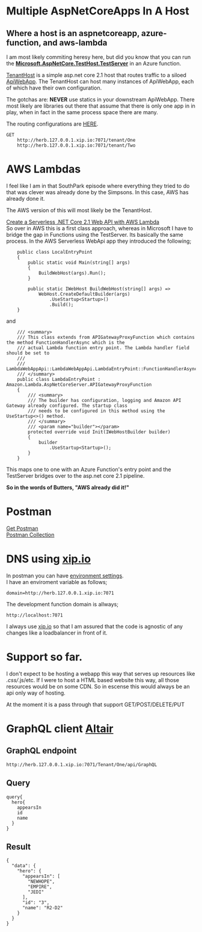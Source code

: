 # Multiple AspNetCoreApps In A Host
## Where a host is an aspnetcoreapp, azure-function, and aws-lambda

I am most likely commiting heresy here, but did you know that you can run the **[Microsoft.AspNetCore.TestHost.TestServer](https://docs.microsoft.com/en-us/dotnet/api/microsoft.aspnetcore.testhost.testserver?view=aspnetcore-2.1 )** in an Azure function.

[TenantHost](./src/TenantHost/) is a simple asp.net core 2.1 host that routes traffic to a siloed [ApiWebApp](./src/ApiWebApp/).  The TenantHost can host many instances of ApiWebApp, each of which have their own configuration.  

The gotchas are: **NEVER** use statics in your downstream ApiWebApp.  There most likely are libraries out there that assume that there is only one app in in play, when in fact in the same process space there are many.

The routing configurations are [HERE](./src/TenantHost/appsettings.json).  
```
GET 
    http://herb.127.0.0.1.xip.io:7071/tenant/One
    http://herb.127.0.0.1.xip.io:7071/tenant/Two

```



# AWS Lambdas
I feel like I am in that SouthPark episode where everything they tried to do that was clever was already done by the Simpsons.
In this case, AWS has already done it.  

The AWS version of this will most likely be the TenantHost.

[Create a Serverless .NET Core 2.1 Web API with AWS Lambda](https://www.youtube.com/watch?v=OhEANj3Y6ZQ)  
So over in AWS this is a first class approach, whereas in Microsoft I have to bridge the gap in Functions using the TestServer.
Its basically the same process.  In the AWS Serverless WebApi app they introduced the following;
```
    public class LocalEntryPoint
    {
        public static void Main(string[] args)
        {
            BuildWebHost(args).Run();
        }

        public static IWebHost BuildWebHost(string[] args) =>
            WebHost.CreateDefaultBuilder(args)
                .UseStartup<Startup>()
                .Build();
    }
```
and
```
    /// <summary>
    /// This class extends from APIGatewayProxyFunction which contains the method FunctionHandlerAsync which is the 
    /// actual Lambda function entry point. The Lambda handler field should be set to
    /// 
    /// LambdaWebAppApi::LambdaWebAppApi.LambdaEntryPoint::FunctionHandlerAsync
    /// </summary>
    public class LambdaEntryPoint : Amazon.Lambda.AspNetCoreServer.APIGatewayProxyFunction
    {
        /// <summary>
        /// The builder has configuration, logging and Amazon API Gateway already configured. The startup class
        /// needs to be configured in this method using the UseStartup<>() method.
        /// </summary>
        /// <param name="builder"></param>
        protected override void Init(IWebHostBuilder builder)
        {
            builder
                .UseStartup<Startup>();
        }
    }
```

This maps one to one with an Azure Function's entry point and the TestServer bridges over to the asp.net core 2.1 pipeline.

**So in the words of Butters, "AWS already did it!"**

# Postman  
[Get Postman](https://www.getpostman.com/)  
[Postman Collection](./AzureApi.postman_collection.json)  

# DNS using [xip.io](http://xip.io/)  
In postman you can have [environment settings](https://learning.getpostman.com/docs/postman/environments_and_globals/manage_environments/).  
I have an enviroment variable as follows;
```
domain=http://herb.127.0.0.1.xip.io:7071
```
The development function domain is allways;
```
http://localhost:7071
```
I always use [xip.io](http://xip.io/) so that I am assured that the code is agnostic of any changes like a loadbalancer in front of it.

# Support so far.
I don't expect to be hosting a webapp this way that serves up resources like *.css/*.js/etc.  If I were to host a HTML based website this way, all those resources would be on some CDN.  So in escense this would always be an api only way of hosting.

At the moment it is a pass through that support GET/POST/DELETE/PUT

# GraphQL client [Altair](https://altair.sirmuel.design)

## GraphQL endpoint
```
http://herb.127.0.0.1.xip.io:7071/Tenant/One/api/GraphQL
```
## Query
```
query{
  hero{
    appearsIn
    id
    name
  }
}
```
## Result 
```
{
  "data": {
    "hero": {
      "appearsIn": [
        "NEWHOPE",
        "EMPIRE",
        "JEDI"
      ],
      "id": "3",
      "name": "R2-D2"
    }
  }
}
```




